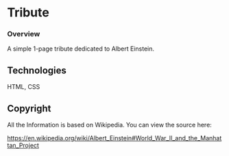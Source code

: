 # Tribute

### Overview

A simple 1-page tribute dedicated to Albert Einstein.

## Technologies

HTML, CSS

## Copyright

All the Information is based on Wikipedia. You can view the source here:

https://en.wikipedia.org/wiki/Albert_Einstein#World_War_II_and_the_Manhattan_Project


